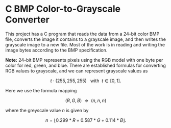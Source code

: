 # C BMP Color-to-Grayscale Converter

This project has a C program that reads the data from a 24-bit
color BMP file, converts the image it contains to a grayscale
image, and then writes the grayscale image to a new file. Most of
the work is in reading and writing the image bytes according
to the BMP specification.

**Note:** 24-bit BMP represents pixels using the RGB model with
one byte per color for red, green, and blue. There are
established formulas for converting RGB values to grayscale,
and we can represent grayscale values as

$$t \cdot (255, 255, 255) ~~~\text{with}~~ t \in [0, 1].$$

Here we use the formula mapping

$$(R, G, B) ~~\Rightarrow~~ (n, n, n)$$

where the greyscale value $n$ is given by

$$n = \lfloor 0.299 * R + 0.587 * G + 0.114 * B \rfloor.$$
